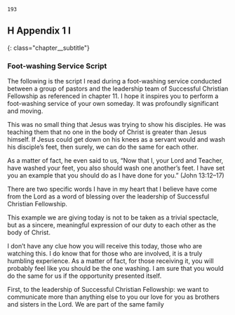 ```
193
```
## H Appendix 1 I
{: class="chapter__subtitle"}

### Foot-washing Service Script

The following is the script I read during a foot-washing service conducted
between a group of pastors and the leadership team of Successful Christian
Fellowship as referenced in chapter 11. I hope it inspires you to perform a
foot-washing service of your own someday. It was profoundly significant and
moving.

This was no small thing that Jesus was trying to show his disciples. He
was teaching them that no one in the body of Christ is greater than Jesus
himself. If Jesus could get down on his knees as a servant would and
wash his disciple’s feet, then surely, we can do the same for each other.

As a matter of fact, he even said to us, “Now that I, your Lord and
Teacher, have washed your feet, you also should wash one another’s
feet. I have set you an example that you should do as I have done for
you.” (John 13:12–17)

There are two specific words I have in my heart that I believe
have come from the Lord as a word of blessing over the leadership of
Successful Christian Fellowship.

This example we are giving today is not to be taken as a trivial
spectacle, but as a sincere, meaningful expression of our duty to each
other as the body of Christ.

I don’t have any clue how you will receive this today, those who
are watching this. I do know that for those who are involved, it is a
truly humbling experience. As a matter of fact, for those receiving it,
you will probably feel like you should be the one washing. I am sure
that you would do the same for us if the opportunity presented itself.

First, to the leadership of Successful Christian Fellowship: we
want to communicate more than anything else to you our love for
you as brothers and sisters in the Lord. We are part of the same family